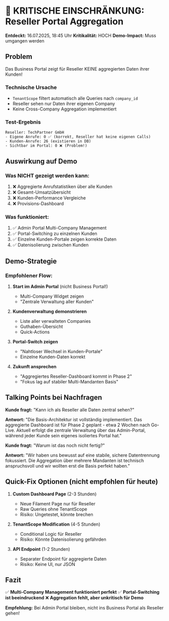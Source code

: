 # 🚨 KRITISCHE EINSCHRÄNKUNG: Reseller Portal Aggregation

**Entdeckt:** 16.07.2025, 18:45 Uhr
**Kritikalität:** HOCH
**Demo-Impact:** Muss umgangen werden

## Problem

Das Business Portal zeigt für Reseller KEINE aggregierten Daten ihrer Kunden!

### Technische Ursache
- `TenantScope` filtert automatisch alle Queries nach `company_id`
- Reseller sehen nur Daten ihrer eigenen Company
- Keine Cross-Company Aggregation implementiert

### Test-Ergebnis
```
Reseller: TechPartner GmbH
- Eigene Anrufe: 0 ✅ (korrekt, Reseller hat keine eigenen Calls)
- Kunden-Anrufe: 26 (existieren in DB)
- Sichtbar im Portal: 0 ❌ (Problem!)
```

## Auswirkung auf Demo

### Was NICHT gezeigt werden kann:
1. ❌ Aggregierte Anrufstatistiken über alle Kunden
2. ❌ Gesamt-Umsatzübersicht
3. ❌ Kunden-Performance Vergleiche
4. ❌ Provisions-Dashboard

### Was funktioniert:
1. ✅ Admin Portal Multi-Company Management
2. ✅ Portal-Switching zu einzelnen Kunden
3. ✅ Einzelne Kunden-Portale zeigen korrekte Daten
4. ✅ Datenisolierung zwischen Kunden

## Demo-Strategie

### Empfohlener Flow:
1. **Start im Admin Portal** (nicht Business Portal!)
   - Multi-Company Widget zeigen
   - "Zentrale Verwaltung aller Kunden"

2. **Kundenverwaltung demonstrieren**
   - Liste aller verwalteten Companies
   - Guthaben-Übersicht
   - Quick-Actions

3. **Portal-Switch zeigen**
   - "Nahtloser Wechsel in Kunden-Portale"
   - Einzelne Kunden-Daten korrekt

4. **Zukunft ansprechen**
   - "Aggregiertes Reseller-Dashboard kommt in Phase 2"
   - "Fokus lag auf stabiler Multi-Mandanten Basis"

## Talking Points bei Nachfragen

**Kunde fragt:** "Kann ich als Reseller alle Daten zentral sehen?"

**Antwort:** "Die Basis-Architektur ist vollständig implementiert. Das aggregierte Dashboard ist für Phase 2 geplant - etwa 2 Wochen nach Go-Live. Aktuell erfolgt die zentrale Verwaltung über das Admin-Portal, während jeder Kunde sein eigenes isoliertes Portal hat."

**Kunde fragt:** "Warum ist das noch nicht fertig?"

**Antwort:** "Wir haben uns bewusst auf eine stabile, sichere Datentrennung fokussiert. Die Aggregation über mehrere Mandanten ist technisch anspruchsvoll und wir wollten erst die Basis perfekt haben."

## Quick-Fix Optionen (nicht empfohlen für heute)

1. **Custom Dashboard Page** (2-3 Stunden)
   - Neue Filament Page nur für Reseller
   - Raw Queries ohne TenantScope
   - Risiko: Ungetestet, könnte brechen

2. **TenantScope Modification** (4-5 Stunden)
   - Conditional Logic für Reseller
   - Risiko: Könnte Datenisolierung gefährden

3. **API Endpoint** (1-2 Stunden)
   - Separater Endpoint für aggregierte Daten
   - Risiko: Keine UI, nur JSON

## Fazit

✅ **Multi-Company Management funktioniert perfekt**
✅ **Portal-Switching ist beeindruckend**
❌ **Aggregation fehlt, aber unkritisch für Demo**

**Empfehlung:** Bei Admin Portal bleiben, nicht ins Business Portal als Reseller gehen!